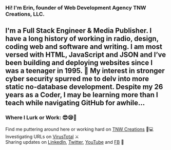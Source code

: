 ### Hi! I'm Erin, founder of Web Development Agency TNW Creations, LLC. 


## I'm a Full Stack Engineer & Media Publisher. I have a long history of working in radio, design, coding web and software and writing. I am most versed with HTML, JavaScript and JSON and I’ve been building and deploying websites since I was a teenager in 1995. 🤯 My interest in stronger cyber security spurred me to delv into more static no-database development. Despite my 26 years as a Coder, I may be learning more than I teach while navigating GitHub for awhile... 

### Where I Lurk or Work: 😎😪🤩

Find me puttering around here or working hard on [TNW Creations] 🎨💻
<br>
Investigating URLs on [VirusTotal] ⚔ 
<br>
Sharing updates on [LinkedIn], [Twitter], [YouTube] and [FB] 💾
<br>
    
<br />

[TNW Creations]: https://www.tnwcreations.com
[twitter]: https://twitter.com/tnwcreations
[youtube]: https://youtube.com/tnwcreations
[instagram]: https://instagram.com/tnwcreations
[linkedin]: https://www.linkedin.com/in/erin-lavaux-quarles/
[company]: https://www.linkedin.com/company/tnwcreations
[FB]: https://www.facebook.com/tnwhome
[virustotal]: https://www.virustotal.com/gui/user/tnwcreations
